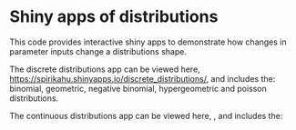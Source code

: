# Shiny apps of distributions

This code provides interactive shiny apps to demonstrate how changes in parameter inputs change a distributions shape.

The discrete distributions app can be viewed here, https://spirikahu.shinyapps.io/discrete_distributions/, and includes the: binomial, geometric, negative binomial, hypergeometric and poisson distributions. 


The continuous distributions app can be viewed here, , and includes the:  